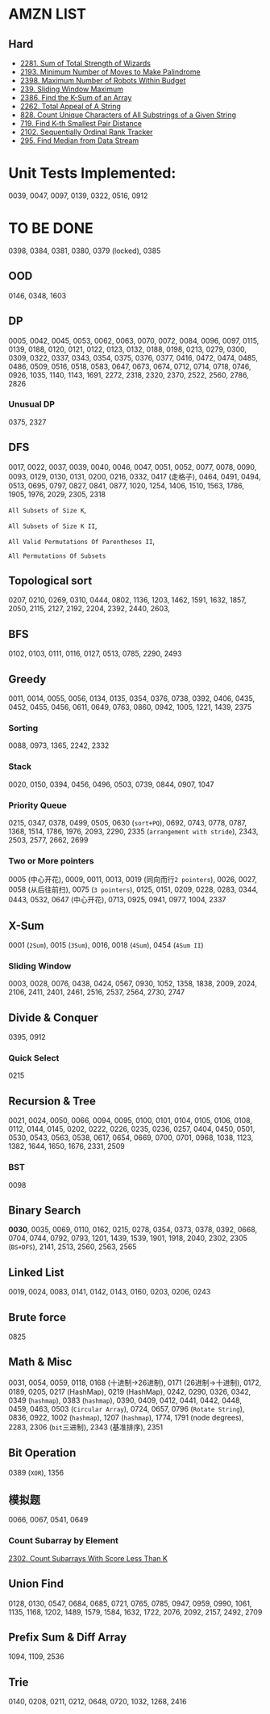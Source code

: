 # AMZN LIST
## Hard
- [2281. Sum of Total Strength of Wizards](https://github.com/szhou12/leetcode-go/tree/main/leetcode/2281-Sum-of-Total-Strength-of-Wizards)
- [2193. Minimum Number of Moves to Make Palindrome](https://github.com/szhou12/leetcode-go/tree/main/leetcode/2193-Minimum-Number-of-Moves-to-Make-Palindrome)
- [2398. Maximum Number of Robots Within Budget](https://github.com/szhou12/leetcode-go/tree/main/leetcode/2398-Maximum-Number-of-Robots-Within-Budget)
- [239. Sliding Window Maximum](https://github.com/szhou12/leetcode-go/tree/main/leetcode/0239-Sliding-Window-Maximum)
- [2386. Find the K-Sum of an Array](https://github.com/szhou12/leetcode-go/tree/main/leetcode/2386-Find-the-K-Sum-of-an-Array)
- [2262. Total Appeal of A String](https://github.com/szhou12/leetcode-go/tree/main/leetcode/2262-Total-Appeal-of-A-String)
- [828. Count Unique Characters of All Substrings of a Given String](https://github.com/szhou12/leetcode-go/tree/main/leetcode/0828-Count-Unique-Characters-of-All-Substrings-of-a-Given-String)
- [719. Find K-th Smallest Pair Distance](https://github.com/szhou12/leetcode-go/tree/main/leetcode/0719-Find-K-th-Smallest-Pair-Distance)
- [2102. Sequentially Ordinal Rank Tracker](https://github.com/szhou12/leetcode-go/tree/main/leetcode/2102-Sequentially-Ordinal-Rank-Tracker)
- [295. Find Median from Data Stream](https://github.com/szhou12/leetcode-go/tree/main/leetcode/0295-Find-Median-from-Data-Stream)


# Unit Tests Implemented:

0039, 0047, 0097, 0139, 0322, 0516, 0912

# TO BE DONE
0398, 0384, 0381, 0380, 0379 (locked), 0385

## OOD
0146, 0348, 1603

## DP
0005, 0042, 0045, 0053, 0062, 0063, 0070, 0072, 0084, 0096, 0097, 0115, 0139, 0188, 0120, 0121, 0122, 0123, 0132, 0188, 0198, 0213, 0279, 0300, 0309, 0322, 0337, 0343, 0354, 0375, 0376, 0377, 0416, 0472, 0474, 0485, 0486, 0509, 0516, 0518, 0583, 0647, 0673, 0674, 0712, 0714, 0718, 0746, 0926, 1035, 1140, 1143, 1691, 2272, 2318, 2320, 2370, 2522, 2560, 2786, 2826

### Unusual DP
0375, 2327

## DFS
0017, 0022, 0037, 0039, 0040, 0046, 0047, 0051, 0052, 0077, 0078, 0090, 0093, 0129, 0130, 0131, 0200, 0216, 0332, 0417 (走格子), 0464, 0491, 0494, 0513, 0695, 0797, 0827, 0841, 0877, 1020, 1254, 1406, 1510, 1563, 1786, 1905, 1976, 2029, 2305, 2318

`All Subsets of Size K`, 

`All Subsets of Size K II`, 

`All Valid Permutations Of Parentheses II`, 

`All Permutations Of Subsets`

## Topological sort
0207, 0210, 0269, 0310, 0444, 0802, 1136, 1203, 1462, 1591, 1632, 1857, 2050, 2115, 2127, 2192, 2204, 2392, 2440, 2603,

## BFS
0102, 0103, 0111, 0116, 0127, 0513, 0785, 2290, 2493

## Greedy
0011, 0014, 0055, 0056, 0134, 0135, 0354, 0376, 0738, 0392, 0406, 0435, 0452, 0455, 0456, 0611, 0649, 0763, 0860, 0942, 1005, 1221, 1439, 2375

### Sorting
0088, 0973, 1365, 2242, 2332

### Stack
0020, 0150, 0394, 0456, 0496, 0503, 0739, 0844, 0907, 1047

### Priority Queue
0215, 0347, 0378, 0499, 0505, 0630 (`sort+PQ`), 0692, 0743, 0778, 0787, 1368, 1514, 1786, 1976, 2093, 2290, 2335 (`arrangement with stride`), 2343, 2503, 2577, 2662, 2699

### Two or More pointers
0005 (中心开花), 0009, 0011, 0013, 0019 (同向而行`2 pointers`), 0026, 0027, 0058 (从后往前扫), 0075 (`3 pointers`), 0125, 0151, 0209, 0228, 0283, 0344, 0443, 0532, 0647 (中心开花), 0713, 0925, 0941, 0977, 1004, 2337

## X-Sum
0001 (`2Sum`), 0015 (`3Sum`), 0016, 0018 (`4Sum`), 0454 (`4Sum II`)

### Sliding Window
0003, 0028, 0076, 0438, 0424, 0567, 0930, 1052, 1358, 1838, 2009, 2024, 2106, 2411, 2401, 2461, 2516, 2537, 2564, 2730, 2747

## Divide & Conquer
0395, 0912

### Quick Select
0215

## Recursion & Tree
0021, 0024, 0050, 0066, 0094, 0095, 0100, 0101, 0104, 0105, 0106, 0108, 0112, 0144, 0145, 0202, 0222, 0226, 0235, 0236, 0257, 0404, 0450, 0501, 0530, 0543, 0563, 0538, 0617, 0654, 0669, 0700, 0701, 0968, 1038, 1123, 1382, 1644, 1650, 1676, 2331, 2509

### BST
0098

## Binary Search
**0030**, 0035, 0069, 0110, 0162, 0215, 0278, 0354, 0373, 0378, 0392, 0668, 0704, 0744, 0792, 0793, 1201, 1439, 1539, 1901, 1918, 2040, 2302, 2305 (`BS+DFS`), 2141, 2513, 2560, 2563, 2565


## Linked List
0019, 0024, 0083, 0141, 0142, 0143, 0160, 0203, 0206, 0243

## Brute force
0825

## Math & Misc
0031, 0054, 0059, 0118, 0168 (十进制->26进制), 0171 (26进制->十进制), 0172, 0189, 0205, 0217 (HashMap), 0219 (HashMap), 0242, 0290, 0326, 0342, 0349 (`hashmap`), 0383 (`hashmap`), 0390, 0409, 0412, 0441, 0442, 0448, 0459, 0463, 0503 (`Circular Array`), 0724, 0657, 0796 (`Rotate String`), 0836, 0922, 1002 (`hashmap`), 1207 (`hashmap`), 1774, 1791 (node degrees), 2283, 2306 (`bit`三进制), 2343 (基准排序), 2351

## Bit Operation
0389 (`XOR`), 1356

## 模拟题
0066, 0067, 0541, 0649

### Count Subarray by Element
[2302. Count Subarrays With Score Less Than K](https://leetcode.com/problems/count-subarrays-with-score-less-than-k/submissions/)

## Union Find
0128, 0130, 0547, 0684, 0685, 0721, 0765, 0785, 0947, 0959, 0990, 1061, 1135, 1168, 1202, 1489, 1579, 1584, 1632, 1722, 2076, 2092, 2157, 2492, 2709

## Prefix Sum & Diff Array
1094, 1109, 2536

## Trie
0140, 0208, 0211, 0212, 0648, 0720, 1032, 1268, 2416
